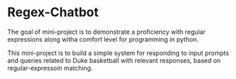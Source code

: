 # Regex-Chatbot

The goal of mini-project is to demonstrate a proficiency with regular expressions along witha comfort level for programming in python.

This mini-project is to build a simple system for responding to input prompts and queries related to Duke basketball with relevant responses, based on regular-expressoin matching.
